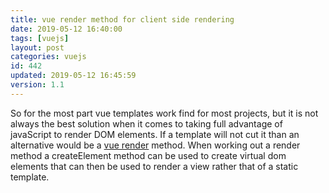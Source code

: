```yaml
---
title: vue render method for client side rendering
date: 2019-05-12 16:40:00
tags: [vuejs]
layout: post
categories: vuejs
id: 442
updated: 2019-05-12 16:45:59
version: 1.1
---
```


So for the most part vue templates work find for most projects, but it is not always the best solution when it comes to taking full advantage of javaScript to render DOM elements. If a template will not cut it than an alternative would be a [vue render](https://vuejs.org/v2/api/#render) method. When working out a render method a createElement method can be used to create virtual dom elements that can then be used to render a view rather that of a static template.

<!-- more -->
